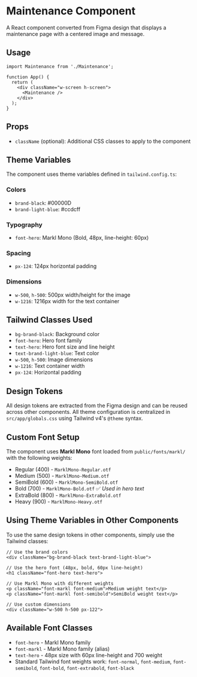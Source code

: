 # Maintenance Component

A React component converted from Figma design that displays a maintenance page with a centered image and message.

## Usage

```tsx
import Maintenance from './Maintenance';

function App() {
  return (
    <div className="w-screen h-screen">
      <Maintenance />
    </div>
  );
}
```

## Props

- `className` (optional): Additional CSS classes to apply to the component

## Theme Variables

The component uses theme variables defined in `tailwind.config.ts`:

### Colors
- `brand-black`: #00000D
- `brand-light-blue`: #ccdcff

### Typography
- `font-hero`: Markl Mono (Bold, 48px, line-height: 60px)

### Spacing
- `px-124`: 124px horizontal padding

### Dimensions
- `w-500`, `h-500`: 500px width/height for the image
- `w-1216`: 1216px width for the text container

## Tailwind Classes Used

- `bg-brand-black`: Background color
- `font-hero`: Hero font family
- `text-hero`: Hero font size and line height
- `text-brand-light-blue`: Text color
- `w-500`, `h-500`: Image dimensions
- `w-1216`: Text container width
- `px-124`: Horizontal padding

## Design Tokens

All design tokens are extracted from the Figma design and can be reused across other components. All theme configuration is centralized in `src/app/globals.css` using Tailwind v4's `@theme` syntax.

## Custom Font Setup

The component uses **Markl Mono** font loaded from `public/fonts/markl/` with the following weights:
- Regular (400) - `MarklMono-Regular.otf`
- Medium (500) - `MarklMono-Medium.otf` 
- SemiBold (600) - `MarklMono-SemiBold.otf`
- Bold (700) - `MarklMono-Bold.otf` ✅ *Used in hero text*
- ExtraBold (800) - `MarklMono-ExtraBold.otf`
- Heavy (900) - `MarklMono-Heavy.otf`

## Using Theme Variables in Other Components

To use the same design tokens in other components, simply use the Tailwind classes:

```tsx
// Use the brand colors
<div className="bg-brand-black text-brand-light-blue">

// Use the hero font (48px, bold, 60px line-height)
<h1 className="font-hero text-hero">

// Use Markl Mono with different weights
<p className="font-markl font-medium">Medium weight text</p>
<p className="font-markl font-semibold">SemiBold weight text</p>

// Use custom dimensions
<div className="w-500 h-500 px-122">
```

## Available Font Classes
- `font-hero` - Markl Mono family
- `font-markl` - Markl Mono family (alias)
- `text-hero` - 48px size with 60px line-height and 700 weight
- Standard Tailwind font weights work: `font-normal`, `font-medium`, `font-semibold`, `font-bold`, `font-extrabold`, `font-black`
